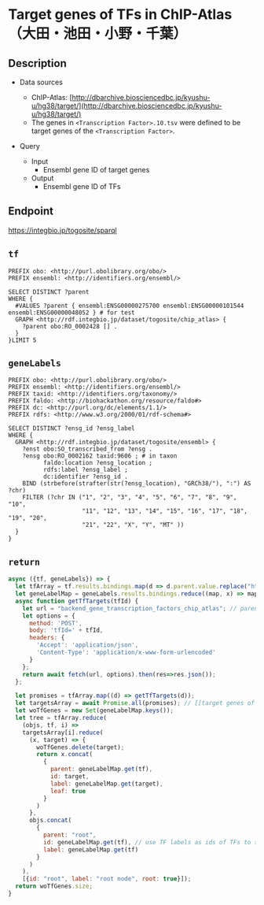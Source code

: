 # Target genes of TFs in ChIP-Atlas （大田・池田・小野・千葉）

## Description

- Data sources
    - ChIP-Atlas: [http://dbarchive.biosciencedbc.jp/kyushu-u/hg38/target/](http://dbarchive.biosciencedbc.jp/kyushu-u/hg38/target/)
    - The genes in `<Transcription Factor>.10.tsv` were defined to be target genes of the `<Transcription Factor>`.

- Query
    - Input
        - Ensembl gene ID of target genes
    - Output
        - Ensembl gene ID of TFs

## Endpoint

https://integbio.jp/togosite/sparql

## `tf`
```sparql
PREFIX obo: <http://purl.obolibrary.org/obo/>
PREFIX ensembl: <http://identifiers.org/ensembl/>

SELECT DISTINCT ?parent
WHERE {
  #VALUES ?parent { ensembl:ENSG00000275700 ensembl:ENSG00000101544 ensembl:ENSG00000048052 } # for test
  GRAPH <http://rdf.integbio.jp/dataset/togosite/chip_atlas> {
    ?parent obo:RO_0002428 [] .
  }
}LIMIT 5
```

## `geneLabels`
```sparql
PREFIX obo: <http://purl.obolibrary.org/obo/>
PREFIX ensembl: <http://identifiers.org/ensembl/>
PREFIX taxid: <http://identifiers.org/taxonomy/>
PREFIX faldo: <http://biohackathon.org/resource/faldo#>
PREFIX dc: <http://purl.org/dc/elements/1.1/>
PREFIX rdfs: <http://www.w3.org/2000/01/rdf-schema#>

SELECT DISTINCT ?ensg_id ?ensg_label
WHERE {
  GRAPH <http://rdf.integbio.jp/dataset/togosite/ensembl> {
    ?enst obo:SO_transcribed_from ?ensg .
    ?ensg obo:RO_0002162 taxid:9606 ; # in taxon
          faldo:location ?ensg_location ;
          rdfs:label ?ensg_label ;
          dc:identifier ?ensg_id .
    BIND (strbefore(strafter(str(?ensg_location), "GRCh38/"), ":") AS ?chr)
    FILTER (?chr IN ("1", "2", "3", "4", "5", "6", "7", "8", "9", "10",
                     "11", "12", "13", "14", "15", "16", "17", "18", "19", "20",
                     "21", "22", "X", "Y", "MT" ))
  }
}
```

## `return`
```javascript
async ({tf, geneLabels}) => {
  let tfArray = tf.results.bindings.map(d => d.parent.value.replace("http://identifiers.org/ensembl/", ""));
  let geneLabelMap = geneLabels.results.bindings.reduce((map, x) => map.set(x.ensg_id.value, x.ensg_label.value), new Map());
  async function getTfTargets(tfId) {
    let url = "backend_gene_transcription_factors_chip_atlas"; // parent SPARQLet relative path
    let options = {
      method: 'POST',
      body: 'tfId=' + tfId,
      headers: {
        'Accept': 'application/json',
        'Content-Type': 'application/x-www-form-urlencoded'
      }
    };
    return await fetch(url, options).then(res=>res.json());
  };  

  let promises = tfArray.map((d) => getTfTargets(d));
  let targetsArray = await Promise.all(promises); // [[target genes of tfArray[0]], [target genes of tfArray[1]], ...]
  let woTfGenes = new Set(geneLabelMap.keys());
  let tree = tfArray.reduce(
    (objs, tf, i) =>
    targetsArray[i].reduce(
      (x, target) => {
        woTfGenes.delete(target);
        return x.concat(
          {
            parent: geneLabelMap.get(tf),
            id: target,
            label: geneLabelMap.get(target),
            leaf: true
          }
        )
      },
      objs.concat(
        {
          parent: "root",
          id: geneLabelMap.get(tf), // use TF labels as ids of TFs to sort by label
          label: geneLabelMap.get(tf)
        }
      )
    ),
    [{id: "root", label: "root node", root: true}]);
  return woTfGenes.size;
}
```
